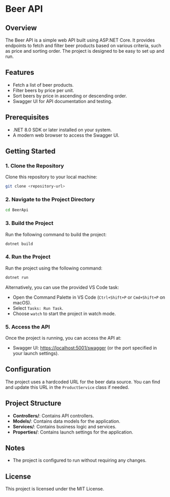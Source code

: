 # Beer API

## Overview
The Beer API is a simple web API built using ASP.NET Core. It provides endpoints to fetch and filter beer products based on various criteria, such as price and sorting order. The project is designed to be easy to set up and run.

## Features
- Fetch a list of beer products.
- Filter beers by price per unit.
- Sort beers by price in ascending or descending order.
- Swagger UI for API documentation and testing.

## Prerequisites
- .NET 8.0 SDK or later installed on your system.
- A modern web browser to access the Swagger UI.

## Getting Started

### 1. Clone the Repository
Clone this repository to your local machine:
```bash
git clone <repository-url>
```

### 2. Navigate to the Project Directory
```bash
cd BeerApi
```

### 3. Build the Project
Run the following command to build the project:
```bash
dotnet build
```

### 4. Run the Project
Run the project using the following command:
```bash
dotnet run
```
Alternatively, you can use the provided VS Code task:
- Open the Command Palette in VS Code (`Ctrl+Shift+P` or `Cmd+Shift+P` on macOS).
- Select `Tasks: Run Task`.
- Choose `watch` to start the project in watch mode.

### 5. Access the API
Once the project is running, you can access the API at:
- Swagger UI: [https://localhost:5001/swagger](https://localhost:5001/swagger) (or the port specified in your launch settings).

## Configuration
The project uses a hardcoded URL for the beer data source. You can find and update this URL in the `ProductService` class if needed.

## Project Structure
- **Controllers/**: Contains API controllers.
- **Models/**: Contains data models for the application.
- **Services/**: Contains business logic and services.
- **Properties/**: Contains launch settings for the application.

## Notes
- The project is configured to run without requiring any changes.

## License
This project is licensed under the MIT License.